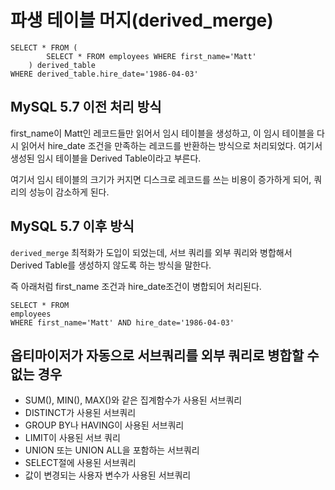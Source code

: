 # 파생 테이블 머지(derived_merge)

``` mysql
SELECT * FROM (
		SELECT * FROM employees WHERE first_name='Matt'
 	) derived_table
WHERE derived_table.hire_date='1986-04-03'
```

## MySQL 5.7 이전 처리 방식

first_name이 Matt인 레코드들만 읽어서 임시 테이블을 생성하고, 이 임시 테이블을 다시 읽어서 hire_date 조건을 만족하는 레코드를 반환하는 방식으로 처리되었다. 여기서 생성된 임시 테이블을 Derived Table이라고 부른다.

여기서 임시 테이블의 크기가 커지면 디스크로 레코드를 쓰는 비용이 증가하게 되어, 쿼리의 성능이 감소하게 된다.



## MySQL 5.7 이후 방식

`derived_merge` 최적화가 도입이 되었는데, 서브 쿼리를 외부 쿼리와 병합해서 Derived Table를 생성하지 않도록 하는 방식을 말한다.

즉 아래처럼 first_name 조건과 hire_date조건이 병합되어 처리된다.

``` mysql
SELECT * FROM 
employees
WHERE first_name='Matt' AND hire_date='1986-04-03'
```

 



## 옵티마이저가 자동으로 서브쿼리를 외부 쿼리로 병합할 수 없는 경우

- SUM(), MIN(), MAX()와 같은 집계함수가 사용된 서브쿼리
- DISTINCT가 사용된 서브쿼리
- GROUP BY나 HAVING이 사용된 서브쿼리
- LIMIT이 사용된 서브 쿼리
- UNION 또는 UNION ALL을 포함하는 서브쿼리
- SELECT절에 사용된 서브쿼리
- 값이 변경되는 사용자 변수가 사용된 서브쿼리

